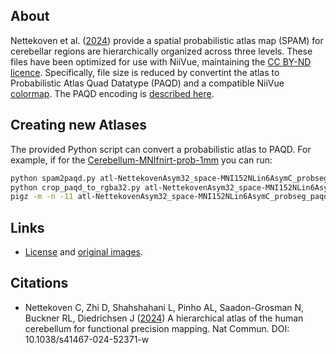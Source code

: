 ## About

Nettekoven et al. ([2024](https://pubmed.ncbi.nlm.nih.gov/39333089/)) provide a spatial probabilistic atlas map (SPAM) for cerebellar regions are hierarchically organized across three levels. These files have been optimized for use with NiiVue, maintaining the [CC BY-ND licence](https://www.diedrichsenlab.org/imaging/atlasPackage.htm). Specifically, file size is reduced by convertint the atlas to Probabilistic Atlas Quad Datatype (PAQD) and a compatible NiiVue [colormap](https://niivue.com/docs/colormaps2#atlases-and-labeled-images). The PAQD encoding is [described here](https://github.com/niivue/niivue-demo-images/tree/main/Thalamus).

## Creating new Atlases

The provided Python script can convert a probabilistic atlas to PAQD. For example, if for the [Cerebellum-MNIfnirt-prob-1mm](https://web.mit.edu/fsl_v5.0.10/fsl/doc/wiki/Atlases.html) you can run:

```bash
python spam2paqd.py atl-NettekovenAsym32_space-MNI152NLin6AsymC_probseg.nii.gz
python crop_paqd_to_rgba32.py atl-NettekovenAsym32_space-MNI152NLin6AsymC_probseg_paqd.nii.gz
pigz -m -n -11 atl-NettekovenAsym32_space-MNI152NLin6AsymC_probseg_paqd_cropped.nii
```

## Links

 - [License](https://www.diedrichsenlab.org/imaging/atlasPackage.htm) and [original images](https://github.com/diedrichsenlab/cerebellar_atlases).

## Citations

 - Nettekoven C, Zhi D, Shahshahani L, Pinho AL, Saadon-Grosman N, Buckner RL, Diedrichsen J ([2024](https://pubmed.ncbi.nlm.nih.gov/39333089/)) A hierarchical atlas of the human cerebellum for functional precision mapping. Nat Commun. DOI: 10.1038/s41467-024-52371-w